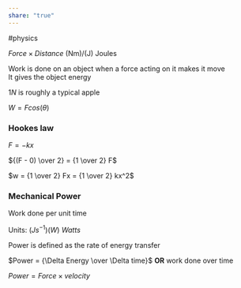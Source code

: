 ```yaml
---  
share: "true"  
---  
```

#physics  
  
$Force \times Distance$ (Nm)/(J) Joules  
  
Work is done on an object when a force acting on it makes it move  
It gives the object energy  
  
$1N$ is roughly a typical apple  
  
$W = F cos(\theta)$  
  
### Hookes law  
  
$F = -kx$  
  
${(F - 0) \over 2} = {1 \over 2} F$  
  
$w = {1 \over 2} Fx = {1 \over 2} kx^2$  
  
### Mechanical Power  
  
Work done per unit time  
  
Units: ($Js^{-1}$)($W$) $Watts$  
  
Power is defined as the rate of energy transfer  
  
$Power = {\Delta Energy \over \Delta time}$ **OR** work done over time  
  
$Power = Force \times velocity$  
  
  
  

